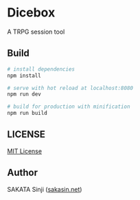 # Dicebox

A TRPG session tool


## Build

``` bash
# install dependencies
npm install

# serve with hot reload at localhost:8080
npm run dev

# build for production with minification
npm run build
```


## LICENSE

[MIT License](LISENCE)


## Author

SAKATA Sinji ([sakasin.net](https://sakasin.net))
